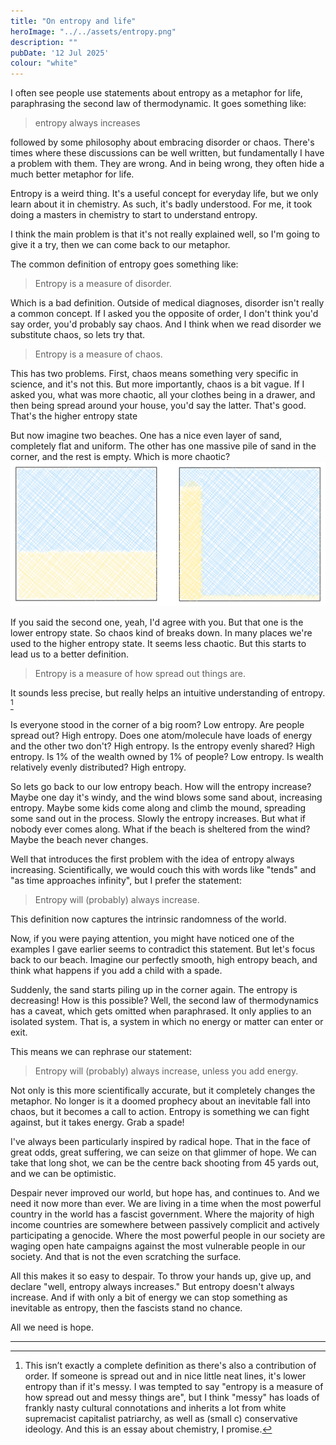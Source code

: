 ```yaml
---
title: "On entropy and life"
heroImage: "../../assets/entropy.png"
description: ""
pubDate: '12 Jul 2025'
colour: "white"
---
```


I often see people use statements about entropy as a metaphor for life, paraphrasing the second law of thermodynamic. It goes something like:

 > entropy always increases

followed by some philosophy about embracing disorder or chaos. There's times where these discussions can be well written, but fundamentally I have a problem with them. They are wrong. And in being wrong, they often hide a much better metaphor for life.

Entropy is a weird thing. It's a useful concept for everyday life, but we only learn about it in chemistry. As such, it's badly understood. For me, it took doing a masters in chemistry to start to understand entropy.

I think the main problem is that it's not really explained well, so I'm going to give it a try, then we can come back to our metaphor.

The common definition of entropy goes something like:

 > Entropy is a measure of disorder.

Which is a bad definition. Outside of medical diagnoses, disorder isn't really a common concept. If I asked you the opposite of order, I don't think you'd say order, you'd probably say chaos. And I think when we read disorder we substitute chaos, so lets try that.

 > Entropy is a measure of chaos.

This has two problems. First, chaos means something very specific in science, and it's not this. But more importantly, chaos is a bit vague. If I asked you, what was more chaotic, all your clothes being in a drawer, and then being spread around your house, you'd say the latter. That's good. That's the higher entropy state

But now imagine two beaches. One has a nice even layer of sand, completely flat and uniform. The other has one massive pile of sand in the corner, and the rest is empty. Which is more chaotic?
![a tale of two beaches.](../../assets/beaches.webp)

If you said the second one, yeah, I'd agree with you. But that one is the lower entropy state. So chaos kind of breaks down. In many places we're used to the higher entropy state. It seems less chaotic. But this starts to lead us to a better definition.

 > Entropy is a measure of how spread out things are.

It sounds less precise, but really helps an intuitive understanding of entropy. [^1]

Is everyone stood in the corner of a big room? Low entropy. Are people spread out? High entropy. Does one atom/molecule have loads of energy and the other two don't? High entropy. Is the entropy evenly shared? High entropy. Is 1% of the wealth owned by 1% of people? Low entropy. Is wealth relatively evenly distributed? High entropy.

So lets go back to our low entropy beach. How will the entropy increase? Maybe one day it's windy, and the wind blows some sand about, increasing entropy. Maybe some kids come along and climb the mound, spreading some sand out in the process. Slowly the entropy increases. But what if nobody ever comes along. What if the beach is sheltered from the wind? Maybe the beach never changes.

Well that introduces the first problem with the idea of entropy always increasing. Scientifically, we would couch this with words like "tends" and "as time approaches infinity", but I prefer the statement:

 > Entropy will (probably) always increase.

This definition now captures the intrinsic randomness of the world.

Now, if you were paying attention, you might have noticed one of the examples I gave earlier seems to contradict this statement. But let's focus back to our beach. Imagine our perfectly smooth, high entropy beach, and think what happens if you add a child with a spade.

Suddenly, the sand starts piling up in the corner again. The entropy is decreasing! How is this possible? Well, the second law of thermodynamics has a caveat, which gets omitted when paraphrased. It only applies to an isolated system. That is, a system in which no energy or matter can enter or exit.

This means we can rephrase our statement:

 > Entropy will (probably) always increase, unless you add energy.

Not only is this more scientifically accurate, but it completely changes the metaphor. No longer is it a doomed prophecy about an inevitable fall into chaos, but it becomes a call to action. Entropy is something we can fight against, but it takes energy. Grab a spade!

I've always been particularly inspired by radical hope. That in the face of great odds, great suffering, we can seize on that glimmer of hope. We can take that long shot, we can be the centre back shooting from 45 yards out, and we can be optimistic.

Despair never improved our world, but hope has, and continues to. And we need it now more than ever. We are living in a time when the most powerful country in the world has a fascist government. Where the majority of high income countries are somewhere between passively complicit and actively participating a genocide. Where the most powerful people in our society are waging open hate campaigns against the most vulnerable people in our society. And that is not the even scratching the surface.

All this makes it so easy to despair. To throw your hands up, give up, and declare "well, entropy always increases." But entropy doesn't always increase. And if with only a bit of energy we can stop something as inevitable as entropy, then the fascists stand no chance.

All we need is hope.

---

[^1]: This isn’t exactly a complete definition as there's also a contribution of order. If someone is spread out and in nice little neat lines, it's lower entropy than if it's messy. I was tempted to say "entropy is a measure of how spread out and messy things are", but I think "messy" has loads of frankly nasty cultural connotations and inherits a lot from white supremacist capitalist patriarchy, as well as (small c) conservative ideology. And this is an essay about chemistry, I promise.